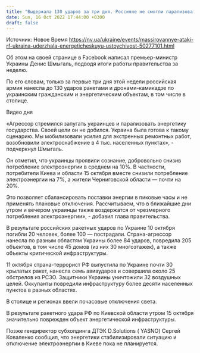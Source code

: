 ```yaml
---
title: "Выдержала 130 ударов за три дня. Россияне не смогли парализовать энергетику Украины — Шмыгаль"
date: Sun, 16 Oct 2022 17:44:00 +0300
draft: false
---
```

Источник: Новое Время https://nv.ua/ukraine/events/massirovannye-ataki-rf-ukraina-uderzhala-energeticheskuyu-ustoychivost-50277101.html


Об этом на своей странице в Facebook написал премьер-министр Украины Денис Шмыгаль, подводя итоги работы правительства за неделю.

По его словам, только за первые три дня этой недели российская армия нанесла до 130 ударов ракетами и дронами-камикадзе по украинским гражданским и энергетическим объектам, в том числе в столице.

 Видео дня   

«Агрессор стремился запугать украинцев и парализовать энергетику государства. Своей цели он не добился. Украина была готова к такому сценарию. Мы мобилизовали усилия для экстренных ремонтных работ, возобновили электроснабжение в 4 тыс. населенных пунктах», - подчеркнул Шмыгаль.

Он отметил, что украинцы проявили сознание, добровольно снизив потребление электроэнергии в среднем на 10%. В частности, потребители Киева и области 15 октября вместе снизили потребление электроэнергии на 7%, а жители Черниговской области — почти на 20%.

Это позволяет сбалансировать поставки энергии в пиковые часы и не применять плановые отключения. Рассчитываем, что в ближайшие дни утром и вечером украинцы также воздержатся от чрезмерного потребления электроэнергии», - добавил глава правительства.

В результате российских ракетных ударов по Украине 10 октября погибли 20 человек, более 100 — пострадали. Страна-агрессор нанесла по разным областям Украины более 84 ударов, повредила 205 объектов, в том числе 45 домов (из них 30 многоэтажек), а также объекты критической инфраструктуры.

11 октября страна-террорист РФ выпустила по Украине почти 30 крылатых ракет, нанесла семь авиаударов и совершила около 25 обстрелов из РСЗО. Защитники Украины уничтожили 32 воздушных целей. Оккупанты повредили инфраструктуру более десяти населенных пунктов в разных областях.

В столице и регионах ввели почасовые отключения света.

В результате ракетного удара РФ по Киевской области утром 15 октября значительно поврежден объект энергетической инфраструктуры.

Позже гендиректор субхолдинга ДТЭК D.Solutions ( YASNO) Сергей Коваленко сообщил, что энергетики стабилизировали ситуацию и отключение электроэнергии в Киеве пока не планируется.
